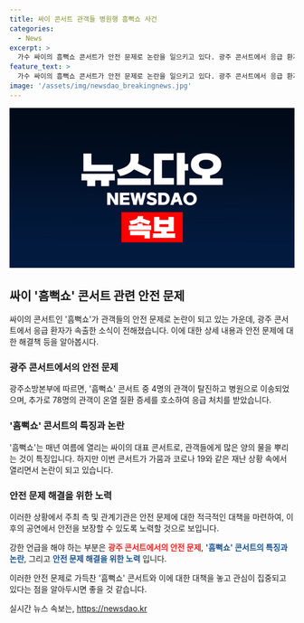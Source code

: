 ```yaml
---
title: 싸이 콘서트 관객들 병원행 흠뻑쇼 사건
categories:
  - News
excerpt: >
  가수 싸이의 흠뻑쇼 콘서트가 안전 문제로 논란을 일으키고 있다. 광주 콘서트에서 응급 환자가 속출했고, 관객들이 온열 질환으로 고통을 겪었다. 이 콘서트는 매년 여름에 열리는 대표적인 행사로, 싸이가 관객들에게 물을 뿌리는 것이 특징이지만, 이는 가뭄과 코로나 상황 속에서 논란을 일으켰다. 이에 대한 논란과 안전 문제에 대한 관심이 높아지고 있다.
feature_text: >
  가수 싸이의 흠뻑쇼 콘서트가 안전 문제로 논란을 일으키고 있다. 광주 콘서트에서 응급 환자가 속출했고, 관객들이 온열 질환으로 고통을 겪었다. 이 콘서트는 매년 여름에 열리는 대표적인 행사로, 싸이가 관객들에게 물을 뿌리는 것이 특징이지만, 이는 가뭄과 코로나 상황 속에서 논란을 일으켰다. 이에 대한 논란과 안전 문제에 대한 관심이 높아지고 있다.
image: '/assets/img/newsdao_breakingnews.jpg'
---
```


<p><img src="/assets/img/newsdao_breakingnews.jpg" alt="ontimetimes 속보" /></p>

<h2>싸이 '흠뻑쇼' 콘서트 관련 안전 문제</h2>

<p>싸이의 콘서트인 '흠뻑쇼'가 관객들의 안전 문제로 논란이 되고 있는 가운데, 광주 콘서트에서 응급 환자가 속출한 소식이 전해졌습니다. 이에 대한 상세 내용과 안전 문제에 대한 해결책 등을 알아봅시다. </p>

<h3>광주 콘서트에서의 안전 문제</h3>

<p>광주소방본부에 따르면, '흠뻑쇼' 콘서트 중 4명의 관객이 탈진하고 병원으로 이송되었으며, 추가로 78명의 관객이 온열 질환 증세를 호소하여 응급 처치를 받았습니다. </p>

<h3>'흠뻑쇼' 콘서트의 특징과 논란</h3>

<p>'흠뻑쇼'는 매년 여름에 열리는 싸이의 대표 콘서트로, 관객들에게 많은 양의 물을 뿌리는 것이 특징입니다. 하지만 이번 콘서트가 가뭄과 코로나 19와 같은 재난 상황 속에서 열리면서 논란이 되고 있습니다. </p>

<h3>안전 문제 해결을 위한 노력</h3>

<p>이러한 상황에서 주최 측 및 관계기관은 안전 문제에 대한 적극적인 대책을 마련하여, 이후의 공연에서 안전을 보장할 수 있도록 노력할 것으로 보입니다.  </p>

<p>강한 언급을 해야 하는 부분은 <b><span style="color: #ee2323;">광주 콘서트에서의 안전 문제</span></b>, <b><span style="color: #1a5490;">'흠뻑쇼' 콘서트의 특징과 논란</span></b>, 그리고 <b><span style="color: #1a5490;">안전 문제 해결을 위한 노력</span></b> 입니다. </p>

<p>이러한 안전 문제로 가득찬 '흠뻑쇼' 콘서트와 이에 대한 대책을 놓고 관심이 집중되고 있다는 점을 알아두시면 좋을 것 같습니다.</p>
실시간 뉴스 속보는, <a href="https://newsdao.kr" rel="dofollow">https://newsdao.kr</a>


